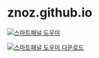 # znoz.github.io
[![스마트패널 도우미](https://img.shields.io/badge/스마트패널도우미-웹스토어-16c1f3.svg)](https://chrome.google.com/webstore/detail/hipgcdocfgolfciacogohlcfhiinoodm)

[![스마트패널 도우미 다운로드](https://img.shields.io/badge/스마트패널%20도우미-다운로드-blue.svg)](https://znoz.github.io/SmartPanelHelper-1.2.2.zip)
